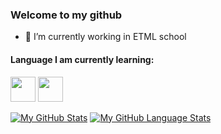 ### Welcome to my github


- 🔭 I’m currently working in ETML school

#### Language I am currently learning: <br>
<code><img height="40" src="https://fofsoft.com/images/illustration/html_css_js.png"></code>
<code><img height="40" src="https://upload.wikimedia.org/wikipedia/commons/thumb/2/27/PHP-logo.svg/1280px-PHP-logo.svg.png"></code>




[![My GitHub Stats](https://github-readme-stats.vercel.app/api/?username=KillianGood&count_private=true&theme=tokyonight&showicons=true)]()
[![My GitHub Language Stats](https://github-readme-stats.vercel.app/api/top-langs/?username=KillianGood&langs_count=5&theme=tokyonight)]()

